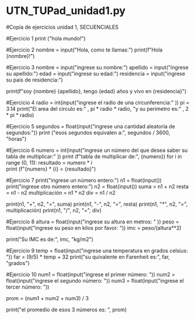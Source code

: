 # UTN_TUPad_unidad1.py
#Copia de ejercicios unidad 1, SECUENCIALES

#Ejercicio 1
print ("hola mundo!")


#Ejercicio 2
nombre = input("Hola, como te llamas:")
print(f"Hola {nombre}!")


#Ejercicio 3
nombre = input("ingrese su nombre:")
apellido = input("ingrese su apellido:")
edad = input("ingrese su edad:")
residencia = input("ingrese su pais de residencia:")

print(f"soy {nombre} {apellido}, tengo {edad} años y vivo en {residencia}")


#Ejercicio 4
radio = int(input("ingrese el radio de una circunferencia:" ))
pi = 3.14
print("El area del circulo es:" , pi * radio * radio, "y su perimetro es:" , 2 * pi * radio)


#Ejercicio 5
segundos = float(input("ingrese una cantidad aleatoria de segundos:"))
print ("esos segundos equivalen a:", segundos / 3600, "horas")


#Ejercicio 6
numero = int(input("ingrese un número del que desea saber su tabla de multiplicar:" ))
print (f"tabla de multiplicar de:", {numero})
for i in range (0, 11): 
 resultado = numero * i      
 print (f"{numero} * {i} = {resultado}")


 #Ejercicio 7
 print("ingrese un número entero:")
n1 = float(input())
print("ingrese otro número entero:")
n2 = float(input())
suma = n1 + n2
resta = n1 - n2
multiplicación = n1 * n2
div = n1 / n2

print(n1, "+", n2, "=", suma)
print(n1, "-", n2, "=", resta)
print(n1, "*", n2, "=", multiplicación)
print(n1, "/", n2, "=", div)



#Ejercicio 8
altura = float(input("ingrese su altura en metros: " ))
peso = float(input("ingrese su peso en kilos por favor: "))
imc = peso/(altura**2)

print("Su IMC es de:", imc, "kg/m2")


#Ejercicio 9
temp = float(input("ingrese una temperatura en grados celsius: "))
far = (9/5) * temp + 32
print("su quivalente en Farenheit es:", far, "grados")


#Ejercicio 10
num1 = float(input("ingrese el primer número: "))
num2 = float(input("ingrese el segundo número: "))
num3 = float(input("ingrese el tercer número: "))

prom = (num1 + num2 + num3) / 3

print("el promedio de esos 3 números es: ", prom)

